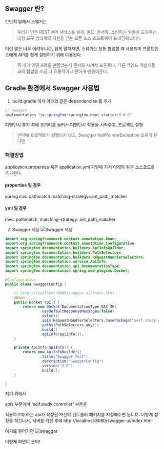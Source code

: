 ## Swagger 란?

간단히 말해서 스웨거는 

> 우리가 만든 REST API 서비스를 설계, 빌드, 문서화, 소비하는 일들을 도와주는 대형 도구 생태계의
지원을 받는 오픈 소스 소프트웨어 프레임워크이다

이런 말은 너무 어려우니깐, 쉽게 말하자면, 스웨거는 보통 협업할 때 사용되며 프론트엔드에게 API를 쉽게 설명하기 위해 이용된다.

> 즉 내가 어떤 API를 만들었는지 문서화 시켜서 프론트나, 다른 백엔드 개발자들과의 협업을 조금 더 효율적이고 편하게 만들어준다.

## Gradle 환경에서 Swagger 사용법

1. build.gradle 에서 아래와 같은 dependencies 를 추가
```java
// Swagger 
implementation 'io.springfox:springfox-boot-starter:3.0.0'
```

디펜던시 추가 후에 코끼리를 눌러서 디펜던시 적용을 시켜주고, 프로젝트 실행

> 만약에 프로젝트가 실행되지 않고, Swagger NullPointerException 오류가 뜬다면

### 해결방법 
application.properties 혹은 application.yml 파일에 가서 아래와 같은 소스코드를 추가한다

#### properties 일 경우
spring.mvc.pathmatch.matching-strategy=ant_path_matcher


#### yml 일 경우
mvc:
    pathmatch:
      matching-strategy: ant_path_matcher
      
      
2. Swagger 세팅
![Swagger 세팅](https://user-images.githubusercontent.com/99226598/194250279-94b44f8a-367d-4e97-89b0-a40290c932a9.png)

```java
import org.springframework.context.annotation.Bean;
import org.springframework.context.annotation.Configuration;
import springfox.documentation.builders.ApiInfoBuilder;
import springfox.documentation.builders.PathSelectors;
import springfox.documentation.builders.RequestHandlerSelectors;
import springfox.documentation.service.ApiInfo;
import springfox.documentation.spi.DocumentationType;
import springfox.documentation.spring.web.plugins.Docket;

@Configuration
public class SwaggerConfig {

    // http://localhost:8080/swagger-ui/index.html
    @Bean
    public Docket api() {
        return new Docket(DocumentationType.OAS_30)
                .useDefaultResponseMessages(false)
                .select()
                .apis(RequestHandlerSelectors.basePackage("self.study.controller"))
                .paths(PathSelectors.any())
                .build()
                .apiInfo(apiInfo());
    }

    private ApiInfo apiInfo() {
        return new ApiInfoBuilder()
                .title("Swagger Test")
                .description("SwaggerConfig")
                .version("3.0")
                .build();
    }

}
```
   
   저기 위에서

apis 부분에서 'self.study.controller' 부분을

적용하고자 하는 api가 작성된 자신의 컨트롤러 패키지를 지정해주면 됩니다. 이렇게 설정을 하고나서, 서버를 키신 후에
http://localhost:8080/swagger-ui/index.html


여기로 들어가면
![swagger](https://user-images.githubusercontent.com/99226598/194252094-46d76ae1-edd6-40da-95f4-01cf07e69bf2.png)


이렇게 화면이 뜬다! 

      
      
